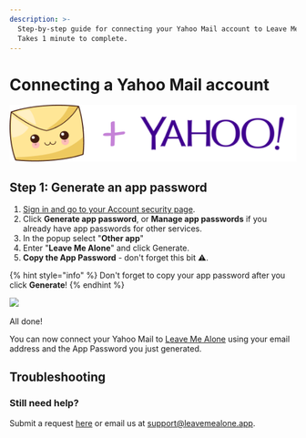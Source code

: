 ```yaml
---
description: >-
  Step-by-step guide for connecting your Yahoo Mail account to Leave Me Alone.
  Takes 1 minute to complete.
---
```


# Connecting a Yahoo Mail account

![](../.gitbook/assets/image%20%282%29.png)

## Step 1: Generate an app password

1. [Sign in and go to your Account security page](https://login.yahoo.com/account/security).
2. Click **Generate app password**, or **Manage app passwords** if you already have app passwords for other services.
3. In the popup select "**Other app**"
4. Enter "**Leave Me Alone**" and click Generate.
5. **Copy the App Password** - don't forget this bit ️⚠️.

{% hint style="info" %}
Don't forget to copy your app password after you click **Generate**!
{% endhint %}

![](../.gitbook/assets/1-generate-pass%20%281%29.gif)

All done!

You can now connect your Yahoo Mail to [Leave Me Alone](https://leavemealone.app/) using your email address and the App Password you just generated.

## Troubleshooting

### Still need help?

Submit a request [here](https://leavemealone.app/feedback) or email us at [support@leavemealone.app](mailto:support@leavemealone.app).

